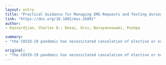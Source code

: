 ```yaml
---
layout: entry
title: "Practical Guidance for Managing EMG Requests and Testing during the COVID-19 Pandemic"
link: "https://doi.org/10.1002/mus.26891"
author:
- Kassardjian, Charles D.; Desai, Urvi; Narayanaswami, Pushpa

summary:
- "the COVID-19 pandemic has necessitated cancelation of elective or non-urgent contact with the healthcare system. Clinical care must be provided to help our patients in a timely manner, while keeping them, health care personnel and the community safe. Benefit/risk stratification is an important part of this process. Each referral must be reviewed on a case-by-case basis, and the clinical situation will evolve over time."

original:
- "The COVID-19 pandemic has necessitated cancelation of elective or non-urgent contact with the healthcare system, including non-urgent nerve conduction studies and electromyography (electrodiagnostic [EDX] studies). The definitions of elective and non-urgent are physician judgments, and often are not straightforward. Clinical care must be provided to help our patients in a timely manner, while keeping them, health care personnel and the community safe. Benefit/risk stratification is an important part of this process. We have stratified EDX studies into 3 categories: Urgent, Non-urgent and Possibly Urgent, in an effort to help clinicians triage these referrals. For each category, we provide a rationale and some examples. However, each referral must be reviewed on a case-by-case basis, and the clinical situation will evolve over time, necessitating flexibility in managing EDX triaging. Engaging the referring clinician and, at times, the patient, may be useful in the triage process. This article is protected by copyright. All rights reserved."
---
```


